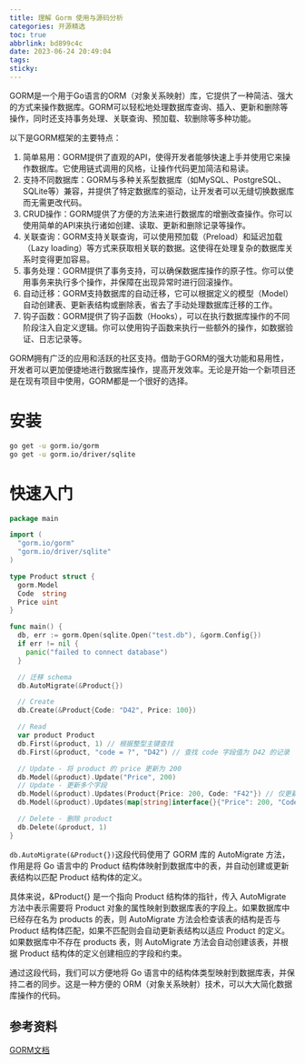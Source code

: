```yaml
---
title: 理解 Gorm 使用与源码分析
categories: 开源精选
toc: true
abbrlink: bd899c4c
date: 2023-06-24 20:49:04
tags:
sticky:
---
```


GORM是一个用于Go语言的ORM（对象关系映射）库，它提供了一种简洁、强大的方式来操作数据库。GORM可以轻松地处理数据库查询、插入、更新和删除等操作，同时还支持事务处理、关联查询、预加载、软删除等多种功能。

<!-- more -->

以下是GORM框架的主要特点：

1. 简单易用：GORM提供了直观的API，使得开发者能够快速上手并使用它来操作数据库。它使用链式调用的风格，让操作代码更加简洁和易读。
2. 支持不同数据库：GORM与多种关系型数据库（如MySQL、PostgreSQL、SQLite等）兼容，并提供了特定数据库的驱动，让开发者可以无缝切换数据库而无需更改代码。
3. CRUD操作：GORM提供了方便的方法来进行数据库的增删改查操作。你可以使用简单的API来执行诸如创建、读取、更新和删除记录等操作。
4. 关联查询：GORM支持关联查询，可以使用预加载（Preload）和延迟加载（Lazy loading）等方式来获取相关联的数据。这使得在处理复杂的数据库关系时变得更加容易。
5. 事务处理：GORM提供了事务支持，可以确保数据库操作的原子性。你可以使用事务来执行多个操作，并保障在出现异常时进行回滚操作。
6. 自动迁移：GORM支持数据库的自动迁移，它可以根据定义的模型（Model）自动创建表、更新表结构或删除表，省去了手动处理数据库迁移的工作。
7. 钩子函数：GORM提供了钩子函数（Hooks），可以在执行数据库操作的不同阶段注入自定义逻辑。你可以使用钩子函数来执行一些额外的操作，如数据验证、日志记录等。

GORM拥有广泛的应用和活跃的社区支持。借助于GORM的强大功能和易用性，开发者可以更加便捷地进行数据库操作，提高开发效率。无论是开始一个新项目还是在现有项目中使用，GORM都是一个很好的选择。

# 安装
```bash
go get -u gorm.io/gorm
go get -u gorm.io/driver/sqlite
```

# 快速入门
```go
package main

import (
  "gorm.io/gorm"
  "gorm.io/driver/sqlite"
)

type Product struct {
  gorm.Model
  Code  string
  Price uint
}

func main() {
  db, err := gorm.Open(sqlite.Open("test.db"), &gorm.Config{})
  if err != nil {
    panic("failed to connect database")
  }

  // 迁移 schema
  db.AutoMigrate(&Product{})

  // Create
  db.Create(&Product{Code: "D42", Price: 100})

  // Read
  var product Product
  db.First(&product, 1) // 根据整型主键查找
  db.First(&product, "code = ?", "D42") // 查找 code 字段值为 D42 的记录

  // Update - 将 product 的 price 更新为 200
  db.Model(&product).Update("Price", 200)
  // Update - 更新多个字段
  db.Model(&product).Updates(Product{Price: 200, Code: "F42"}) // 仅更新非零值字段
  db.Model(&product).Updates(map[string]interface{}{"Price": 200, "Code": "F42"})

  // Delete - 删除 product
  db.Delete(&product, 1)
}
```
`db.AutoMigrate(&Product{})`这段代码使用了 GORM 库的 AutoMigrate 方法，作用是将 Go 语言中的 Product 结构体映射到数据库中的表，并自动创建或更新表结构以匹配 Product 结构体的定义。

具体来说，&Product{} 是一个指向 Product 结构体的指针，传入 AutoMigrate 方法中表示需要将 Product 对象的属性映射到数据库表的字段上。如果数据库中已经存在名为 products 的表，则 AutoMigrate 方法会检查该表的结构是否与 Product 结构体匹配，如果不匹配则会自动更新表结构以适应 Product 的定义。如果数据库中不存在 products 表，则 AutoMigrate 方法会自动创建该表，并根据 Product 结构体的定义创建相应的字段和约束。

通过这段代码，我们可以方便地将 Go 语言中的结构体类型映射到数据库表，并保持二者的同步。这是一种方便的 ORM（对象关系映射）技术，可以大大简化数据库操作的代码。



## 参考资料

[GORM文档](https://gorm.io/zh_CN/)